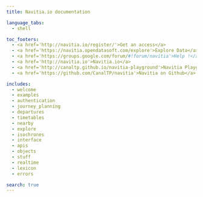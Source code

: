 ```yaml
---
title: Navitia.io documentation

language_tabs:
  - shell

toc_footers:
  - <a href='http://navitia.io/register/'>Get an access</a>
  - <a href='https://navitia.opendatasoft.com/explore'>Explore Data</a>
  - <a href='https://groups.google.com/forum/#!forum/navitia'>Help !</a>
  - <a href='http://navitia.io'>Navitia.io</a>
  - <a href='http://canaltp.github.io/navitia-playground'>Navitia Playground</a>
  - <a href='https://github.com/CanalTP/navitia'>Navitia on Github</a>

includes:
  - welcome
  - examples
  - authentication
  - journey_planning
  - departures
  - timetables
  - nearby
  - explore
  - isochrones
  - interface
  - apis
  - objects
  - stuff
  - realtime
  - lexicon
  - errors

search: true
---
```

